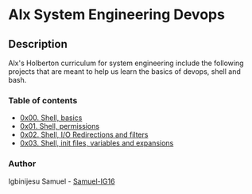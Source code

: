 # Alx System Engineering Devops
## Description
Alx's Holberton curriculum for system engineering include the following projects that are meant to help us learn the basics of devops, shell and bash.
### Table of contents
* [0x00. Shell, basics](https://github.com/Samuel-IG16/alx-system_engineering-devops/tree/master/0x00-shell_basics)
* [0x01. Shell, permissions](https://github.com/Samuel-IG16/alx-system_engineering-devops/tree/master/0x01-shell_permissions)
* [0x02. Shell, I/O Redirections and filters](https://github.com/Samuel-IG16/alx-system_engineering-devops/tree/master/0x02-shell_redirections)
* [0x03. Shell, init files, variables and expansions](https://github.com/Samuel-IG16/alx-system_engineering-devops/tree/master/0x03-shell_variables_expansions)
### Author
Igbinijesu Samuel - [Samuel-IG16](https://github.com/Samuel-IG16)
